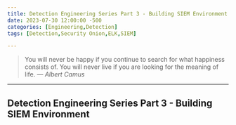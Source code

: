 ```yaml
---
title: Detection Engineering Series Part 3 - Building SIEM Environment
date: 2023-07-30 12:00:00 -500
categories: [Engineering,Detection]
tags: [Detection,Security Onion,ELK,SIEM]

---
```


> You will never be happy if you continue to search for what happiness consists of. You will never live if you are looking for the meaning of life.
> — <cite>Albert Camus</cite>

---

## Detection Engineering Series Part 3 - Building SIEM Environment



